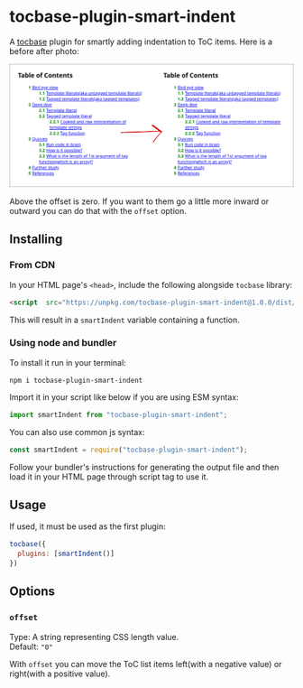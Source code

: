 # tocbase-plugin-smart-indent

A [tocbase](https://github.com/ashutoshbw/tocbase) plugin for smartly adding indentation to ToC items. Here is a before after photo:

![A before after of tocbase smart indent plugin](./before-after.png)

Above the offset is zero. If you want to them go a little more inward or outward you can do that with the `offset` option.

## Installing
### From CDN
In your HTML page's `<head>`, include the following alongside `tocbase` library:
```html
<script  src="https://unpkg.com/tocbase-plugin-smart-indent@1.0.0/dist/cdn.umd.min.js"></script>
```

This will result in a `smartIndent` variable containing a function.

### Using node and bundler
To install it run in your terminal:
```
npm i tocbase-plugin-smart-indent
```

Import it in your script like below if you are using ESM syntax:
```js
import smartIndent from "tocbase-plugin-smart-indent";
```

You can also use common js syntax:
```js
const smartIndent = require("tocbase-plugin-smart-indent");
```

Follow your bundler's instructions for generating the output file and then load it in your HTML page through script tag to use it.

## Usage
If used, it must be used as the first plugin:

```js
tocbase({
  plugins: [smartIndent()]
})
```

## Options
### `offset`
Type: A string representing CSS length value.<br>
Default: `"0"`

With `offset` you can move the ToC list items left(with a negative value) or right(with a positive value).
